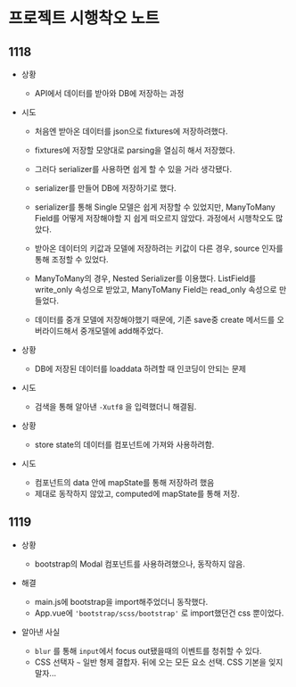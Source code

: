 # 프로젝트 시행착오 노트

## 1118

- 상황 

  - API에서 데이터를 받아와 DB에 저장하는 과정

- 시도

  - 처음엔 받아온 데이터를 json으로 fixtures에 저장하려했다.
  - fixtures에 저장할 모양대로 parsing을 열심히 해서 저장했다.
  - 그러다 serializer를 사용하면 쉽게 할 수 있을 거라 생각됐다.

  - serializer를 만들어 DB에 저장하기로 했다.

  - serializer를 통해 Single 모델은 쉽게 저장할 수 있었지만, ManyToMany Field를 어떻게 저장해야할 지 쉽게 떠오르지 않았다. 과정에서 시행착오도 많았다.
  - 받아온 데이터의 키값과 모델에 저장하려는 키값이 다른 경우, source 인자를 통해 조정할 수 있었다.
  - ManyToMany의 경우, Nested Serializer를 이용했다.  ListField를 write_only 속성으로 받았고, ManyToMany Field는 read_only 속성으로 만들었다.
  - 데이터를 중개 모델에 저장해야했기 때문에, 기존 save중 create 메서드를 오버라이드해서 중개모델에 add해주었다.



- 상황
  - DB에 저장된 데이터를 loaddata 하려할 때 인코딩이 안되는 문제
- 시도
  - 검색을 통해 알아낸 `-Xutf8` 을 입력했더니 해결됨.



- 상황 
  - store state의 데이터를 컴포넌트에 가져와 사용하려함.
- 시도 
  - 컴포넌트의 data 안에 mapState를 통해 저장하려 했음
  - 제대로 동작하지 않았고, computed에 mapState를 통해 저장.

## 1119

- 상황
  - bootstrap의 Modal 컴포넌트를 사용하려했으나, 동작하지 않음.
- 해결
  - main.js에 bootstrap을 import해주었더니 동작했다.
  - App.vue에 `'bootstrap/scss/bootstrap'` 로 import했던건 css 뿐이었다.

- 알아낸 사실
  - `blur` 를 통해 `input`에서 focus out됐을때의 이벤트를 청취할 수 있다.
  - CSS 선택자 `~` 일반 형제 결합자. 뒤에 오는 모든 요소 선택.  CSS 기본을 잊지 말자...